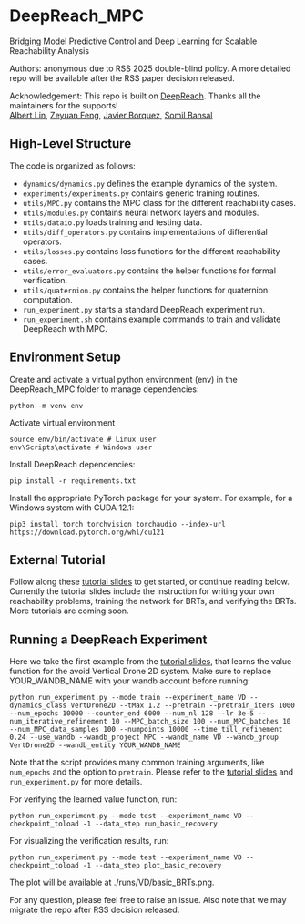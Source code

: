 # DeepReach_MPC
 Bridging Model Predictive Control and Deep  Learning for Scalable Reachability Analysis

Authors: anonymous due to RSS 2025 double-blind policy. A more detailed repo will be available after the RSS paper decision released.

Acknowledgement: This repo is built on [DeepReach](https://github.com/smlbansal/deepreach). Thanks all the maintainers for the supports! <br>
[Albert Lin](https://www.linkedin.com/in/albertkuilin/),
[Zeyuan Feng](https://thezeyuanfeng.github.io/),
[Javier Borquez](https://javierborquez.github.io/),
[Somil Bansal](http://people.eecs.berkeley.edu/~somil/index.html)<br>

## High-Level Structure
The code is organized as follows:
* `dynamics/dynamics.py` defines the example dynamics of the system.
* `experiments/experiments.py` contains generic training routines.
* `utils/MPC.py` contains the MPC class for the different reachability cases.
* `utils/modules.py` contains neural network layers and modules.
* `utils/dataio.py` loads training and testing data.
* `utils/diff_operators.py` contains implementations of differential operators.
* `utils/losses.py` contains loss functions for the different reachability cases.
* `utils/error_evaluators.py` contains the helper functions for formal verification.
* `utils/quaternion.py` contains the helper functions for quaternion computation.
* `run_experiment.py` starts a standard DeepReach experiment run.
* `run_experiment.sh` contains example commands to train and validate DeepReach with MPC.


## Environment Setup
Create and activate a virtual python environment (env) in the DeepReach_MPC folder to manage dependencies:
```
python -m venv env
```
Activate virtual environment
```
source env/bin/activate # Linux user
env\Scripts\activate # Windows user
```

Install DeepReach dependencies:
```
pip install -r requirements.txt
```
Install the appropriate PyTorch package for your system. For example, for a Windows system with CUDA 12.1:
```
pip3 install torch torchvision torchaudio --index-url https://download.pytorch.org/whl/cu121
```

## External Tutorial
Follow along these [tutorial slides](https://docs.google.com/presentation/d/1qLU4i1aBQR58G-FiyGb-l9IycMWoJlgq/edit?usp=sharing&ouid=112832011741826436488&rtpof=true&sd=true) to get started, or continue reading below. Currently the tutorial slides include the instruction for writing your own reachability problems, training the network for BRTs, and verifying the BRTs. More tutorials are coming soon.

## Running a DeepReach Experiment
Here we take the first example from the [tutorial slides](https://docs.google.com/presentation/d/1qLU4i1aBQR58G-FiyGb-l9IycMWoJlgq/edit?usp=sharing&ouid=112832011741826436488&rtpof=true&sd=true), that learns the value function for the avoid Vertical Drone 2D system. Make sure to replace YOUR_WANDB_NAME with your wandb account before running:
```
python run_experiment.py --mode train --experiment_name VD --dynamics_class VertDrone2D --tMax 1.2 --pretrain --pretrain_iters 1000 --num_epochs 10000 --counter_end 6000 --num_nl 128 --lr 3e-5 --num_iterative_refinement 10 --MPC_batch_size 100 --num_MPC_batches 10 --num_MPC_data_samples 100 --numpoints 10000 --time_till_refinement 0.24 --use_wandb --wandb_project MPC --wandb_name VD --wandb_group VertDrone2D --wandb_entity YOUR_WANDB_NAME
```

Note that the script provides many common training arguments, like `num_epochs` and the option to `pretrain`. Please refer to the [tutorial slides](https://docs.google.com/presentation/d/1qLU4i1aBQR58G-FiyGb-l9IycMWoJlgq/edit?usp=sharing&ouid=112832011741826436488&rtpof=true&sd=true) and `run_experiment.py` for more details.

For verifying the learned value function, run:
```
python run_experiment.py --mode test --experiment_name VD --checkpoint_toload -1 --data_step run_basic_recovery
```

For visualizing the verification results, run:
```
python run_experiment.py --mode test --experiment_name VD --checkpoint_toload -1 --data_step plot_basic_recovery
```
The plot will be available at ./runs/VD/basic_BRTs.png.


For any question, please feel free to raise an issue. Also note that we may migrate the repo after RSS decision released.
